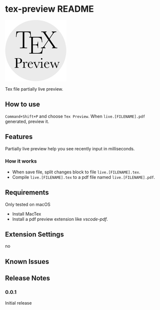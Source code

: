 # tex-preview README

<img src="./logo.png" width="200px">

Tex file partially live preview.

## How to use

`Command+Shift+P` and choose `Tex Preview`. When `live.[FILENAME].pdf` generated, preview it.

## Features

Partially live preview help you see recently input in milliseconds.

### How it works

- When save file, split changes block to file `live.[FILENAME].tex`.
- Compile `live.[FILENAME].tex` to a pdf file named `live.[FILENAME].pdf`.

## Requirements

Only tested on macOS

- Install MacTex
- Install a pdf preview extension like _vscode-pdf_.

## Extension Settings

no

## Known Issues

## Release Notes

### 0.0.1

Initial release

